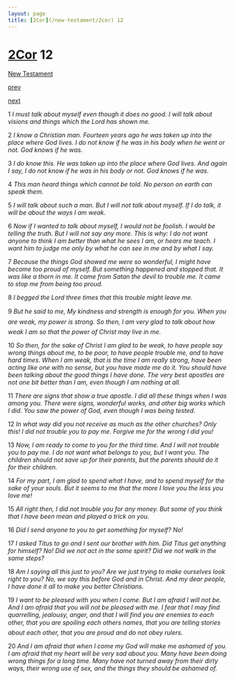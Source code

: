 ```yaml
---
layout: page
title: [2Cor](/new-testament/2cor) 12
---
```


# [2Cor](/new-testament/2cor) 12

[New Testament](/new-testament)


[prev](/new-testament/2cor/2cor-11.html)


[next](/new-testament/2cor/2cor-13.html)

1 _I must talk about myself even though it does no good. I will talk about visions and things which the Lord has shown me._

2 _I know a Christian man. Fourteen years ago he was taken up into the place where God lives. I do not know if he was in his body when he went or not. God knows if he was._

3 _I do know this. He was taken up into the place where God lives. And again I say, I do not know if he was in his body or not. God knows if he was._

4 _This man heard things which cannot be told. No person on earth can speak them._

5 _I will talk about such a man. But I will not talk about myself. If I do talk, it will be about the ways I am weak._

6 _Now if I wanted to talk about myself, I would not be foolish. I would be telling the truth.  But I will not say any more. This is why: I do not want anyone to think I am better than what he sees I am, or hears me teach. I want him to judge me only by what he can see in me and by what I say._

7 _Because the things God showed me were so wonderful, I might have become too proud of myself. But something happened and stopped that. It was like a thorn in me. It came from Satan the devil to trouble me. It came to stop me from being too proud._

8 _I begged the Lord three times that this trouble might leave me._

9 _But he said to me, My kindness and strength is enough for you. When you are weak, my power is strong. So then, I am very glad to talk about how weak I am so that the power of Christ may live in me._

10 _So then, for the sake of Christ I am glad to be weak, to have people say wrong things about me, to be poor, to have people trouble me, and to have hard times. When I am weak, that is the time I am really strong, have been acting like one with no sense, but you have made me do it. You should have been talking about the good things I have done.  The very best apostles are not one bit better than I am, even though I am nothing at all._

11 _There are signs that show a true apostle. I did all these things when I was among you.  There were signs, wonderful works, and other big works which I did. You saw the power of God, even though I was being tested._

12 _In what way did you not receive as much as the other churches? Only this! I did not trouble you to pay me. Forgive me for the wrong I did you!_

13 _Now, I am ready to come to you for the third time. And I will not trouble you to pay me.  I do not want what belongs to you, but I want you. The children should not save up for their parents, but the parents should do it for their children._

14 _For my part, I am glad to spend what I have, and to spend myself for the sake of your souls. But it seems to me that the more I love you the less you love me!_

15 _All right then, I did not trouble you for any money. But some of you think that I have been mean and played a trick on you._

16 _Did I send anyone to you to get something for myself? No!_

17 _I asked Titus to go and I sent our brother with him. Did Titus get anything for himself?  No! Did we not act in the same spirit? Did we not walk in the same steps?_

18 _Am I saying all this just to you? Are we just trying to make ourselves look right to you?  No, we say this before God and in Christ. And my dear people, I have done it all to make you better Christians._

19 _I want to be pleased with you when I come. But I am afraid I will not be. And I am afraid that you will not be pleased with me. I fear that I may find quarrelling, jealousy, anger,  and that I will find you are enemies to each other, that you are spoiling each others names, that you are telling stories about each other, that you are proud and do not obey rulers._

20 _And I am afraid that when I come my God will make me ashamed of you. I am afraid that my heart will be very sad about you. Many have been doing wrong things for a long time. Many have not turned away from their dirty ways, their wrong use of sex, and the things they should be ashamed of._

